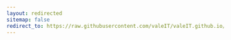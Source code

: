 ```yaml
---
layout: redirected
sitemap: false
redirect_to: https://raw.githubusercontent.com/valeIT/valeIT.github.io/master/apps/mac/iplocation/beta/IPLocation2.app.zip
---
```

